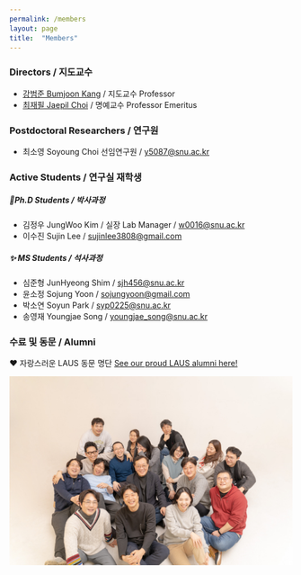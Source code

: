 ```yaml
---
permalink: /members
layout: page
title:  "Members"
---
```


### Directors / 지도교수

- [강범준 Bumjoon Kang](/professor) / 지도교수 Professor
- [최재필 Jaepil Choi](/professor0) / 명예교수 Professor Emeritus

### Postdoctoral Researchers / 연구원

<!-- 
- 김영우 Youngwoo Kim 책임연구원 / <span class="email">willtill@snu.ac.kr</span>
- 이태규 TaeGyu Lee 선임연구원 / <span class="email">tegyu@snu.ac.kr</span>
-->
- 최소영 Soyoung Choi 선임연구원 / <span class="email">y5087@snu.ac.kr</span>

### Active Students / 연구실 재학생

##### 🌟Ph.D Students / 박사과정
- 김정우 JungWoo Kim / 실장 Lab Manager / <span class="email">w0016@snu.ac.kr</span>
- 이수진 Sujin Lee / <span class="email">sujinlee3808@gmail.com</span>

##### ✨ MS Students / 석사과정
- 심준형 JunHyeong Shim / <span class="email">sjh456@snu.ac.kr</span>
- 윤소정 Sojung Yoon / <span class="email">sojungyoon@gmail.com</span>
- 박소연 Soyun Park / <span class="email">syp0225@snu.ac.kr</span>
- 송영재 Youngjae Song / <span class="email">youngjae_song@snu.ac.kr</span>
  
### 수료 및 동문 / Alumni

❤️ 자랑스러운 LAUS 동문 명단 [See our proud LAUS alumni here!](https://snu-laus.notion.site/Alumni-c5afa827529c47df91dd701b1085f96d?pvs=4)

![x](img_2023_gunsan.jpg)
